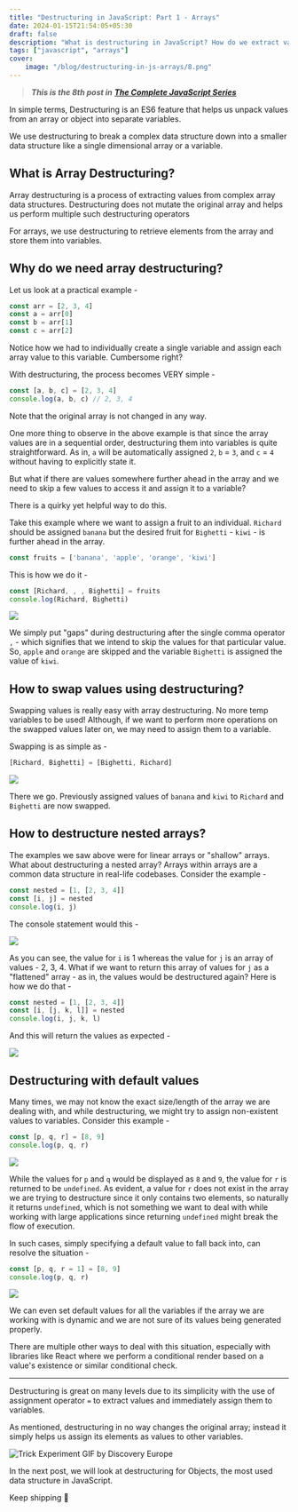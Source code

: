```yaml
---
title: "Destructuring in JavaScript: Part 1 - Arrays"
date: 2024-01-15T21:54:05+05:30
draft: false
description: "What is destructuring in JavaScript? How do we extract values from arrays and objects?"
tags: ["javascript", "arrays"]
cover:
    image: "/blog/destructuring-in-js-arrays/8.png"
---
```


> ***This is the 8th post in*** [***The Complete JavaScript Series***](https://vinoo.hashnode.dev/series/the-complete-javascript)

In simple terms, Destructuring is an ES6 feature that helps us unpack values from an array or object into separate variables.

We use destructuring to break a complex data structure down into a smaller data structure like a single dimensional array or a variable.

## What is Array Destructuring?

Array destructuring is a process of extracting values from complex array data structures. Destructuring does not mutate the original array and helps us perform multiple such destructuring operators

For arrays, we use destructuring to retrieve elements from the array and store them into variables.

## Why do we need array destructuring?

Let us look at a practical example -

```javascript
const arr = [2, 3, 4]
const a = arr[0]
const b = arr[1]
const c = arr[2]
```

Notice how we had to individually create a single variable and assign each array value to this variable. Cumbersome right?

With destructuring, the process becomes VERY simple -

```javascript
const [a, b, c] = [2, 3, 4]
console.log(a, b, c) // 2, 3, 4
```

Note that the original array is not changed in any way.

One more thing to observe in the above example is that since the array values are in a sequential order, destructuring them into variables is quite straightforward. As in, `a` will be automatically assigned `2`, `b` = `3`, and `c` = `4` without having to explicitly state it.

But what if there are values somewhere further ahead in the array and we need to skip a few values to access it and assign it to a variable?

There is a quirky yet helpful way to do this.

Take this example where we want to assign a fruit to an individual. `Richard` should be assigned `banana` but the desired fruit for `Bighetti` - `kiwi` - is further ahead in the array.

```javascript
const fruits = ['banana', 'apple', 'orange', 'kiwi']
```

This is how we do it -

```javascript
const [Richard, , , Bighetti] = fruits
console.log(Richard, Bighetti)
```

![](https://cdn.hashnode.com/res/hashnode/image/upload/v1705312489223/85ec3b42-4ca2-4119-a0a1-daff1601226e.png)

We simply put "gaps" during destructuring after the single comma operator `,` - which signifies that we intend to skip the values for that particular value. So, `apple` and `orange` are skipped and the variable `Bighetti` is assigned the value of `kiwi`.

## How to swap values using destructuring?

Swapping values is really easy with array destructuring. No more temp variables to be used! Although, if we want to perform more operations on the swapped values later on, we may need to assign them to a variable.

Swapping is as simple as -

```javascript
[Richard, Bighetti] = [Bighetti, Richard]
```

![](https://cdn.hashnode.com/res/hashnode/image/upload/v1705314188433/d514ef9b-9f2b-4ed0-998e-bb0ad608a267.png)

There we go. Previously assigned values of `banana` and `kiwi` to `Richard` and `Bighetti` are now swapped.

## How to destructure nested arrays?

The examples we saw above were for linear arrays or "shallow" arrays. What about destructuring a nested array? Arrays within arrays are a common data structure in real-life codebases. Consider the example -

```javascript
const nested = [1, [2, 3, 4]]
const [i, j] = nested
console.log(i, j)
```

The console statement would this -

![](https://cdn.hashnode.com/res/hashnode/image/upload/v1705321217292/d603b979-5625-41dd-b7c8-d5a11bee168c.png)

As you can see, the value for `i` is 1 whereas the value for `j` is an array of values - 2, 3, 4. What if we want to return this array of values for `j` as a "flattened" array - as in, the values would be destructured again? Here is how we do that -

```javascript
const nested = [1, [2, 3, 4]]
const [i, [j, k, l]] = nested
console.log(i, j, k, l)
```

And this will return the values as expected -

![](https://cdn.hashnode.com/res/hashnode/image/upload/v1705321496710/7c56a6b3-9935-438d-80e7-988528ff9514.png)

## Destructuring with default values

Many times, we may not know the exact size/length of the array we are dealing with, and while destructuring, we might try to assign non-existent values to variables. Consider this example -

```javascript
const [p, q, r] = [8, 9]
console.log(p, q, r)
```

![](https://cdn.hashnode.com/res/hashnode/image/upload/v1705320912842/79d1bc60-3f12-408d-8777-a6196f41d0f0.png)

While the values for `p` and `q` would be displayed as `8` and `9`, the value for `r` is returned to be `undefined`. As evident, a value for `r` does not exist in the array we are trying to destructure since it only contains two elements, so naturally it returns `undefined`, which is not something we want to deal with while working with large applications since returning `undefined` might break the flow of execution.

In such cases, simply specifying a default value to fall back into, can resolve the situation -

```javascript
const [p, q, r = 1] = [8, 9]
console.log(p, q, r)
```

![](https://cdn.hashnode.com/res/hashnode/image/upload/v1705321859734/36858195-7ce0-4a7d-aa65-9b89f02d9717.png)

We can even set default values for all the variables if the array we are working with is dynamic and we are not sure of its values being generated properly.

There are multiple other ways to deal with this situation, especially with libraries like React where we perform a conditional render based on a value's existence or similar conditional check.

---

Destructuring is great on many levels due to its simplicity with the use of assignment operator `=` to extract values and immediately assign them to variables.

As mentioned, destructuring in no way changes the original array; instead it simply helps us assign its elements as values to other variables.

![Trick Experiment GIF by Discovery Europe](https://media4.giphy.com/media/RdJIM4Uesg37eN1ZNL/giphy.gif?cid=ecf05e47a8jtcr9z33k3j8q4fuel6goa7ii31vodt08ygxih&ep=v1_gifs_search&rid=giphy.gif&ct=g)

In the next post, we will look at destructuring for Objects, the most used data structure in JavaScript.

Keep shipping 🚀